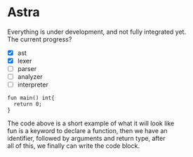 # Astra
Everything is under development, and not fully integrated yet.  
The current progress?
- [x] ast
- [x] lexer
- [ ] parser
- [ ] analyzer
- [ ] interpreter
```
fun main() int{
  return 0;
}
```
The code above is a short example of what it will look like  
fun is a keyword to declare a function, then we have an  
identifier, followed by arguments and return type, after  
all of this, we finally can write the code block.
